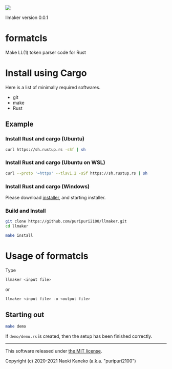 ![](https://github.com/puripuri2100/llmaker/actions/workflows/rust.yml/badge.svg)

llmaker version 0.0.1

# formatcls

Make LL(1) token parser code for Rust


# Install using Cargo

Here is a list of minimally required softwares.

* git
* make
* Rust


## Example

### Install Rust and cargo (Ubuntu)

```sh
curl https://sh.rustup.rs -sSf | sh
```

### Install Rust and cargo (Ubuntu on WSL)

```sh
curl --proto '=https' --tlsv1.2 -sSf https://sh.rustup.rs | sh
```

### Install Rust and cargo (Windows)

Please download [installer](https://www.rust-lang.org/tools/install), and starting installer.

### Build and Install

```sh
git clone https://github.com/puripuri2100/llmaker.git
cd llmaker

make install
```


# Usage of formatcls

Type

```sh
llmaker <input file>
```

or

```sh
llmaker <input file> -o <output file>
```

## Starting out

```sh
make demo
```

If `demo/demo.rs` is created, then the setup has been finished correctly.

---

This software released under [the MIT license](https://github.com/puripuri2100/llmaker/blob/master/LICENSE).

Copyright (c) 2020-2021 Naoki Kaneko (a.k.a. "puripuri2100")
